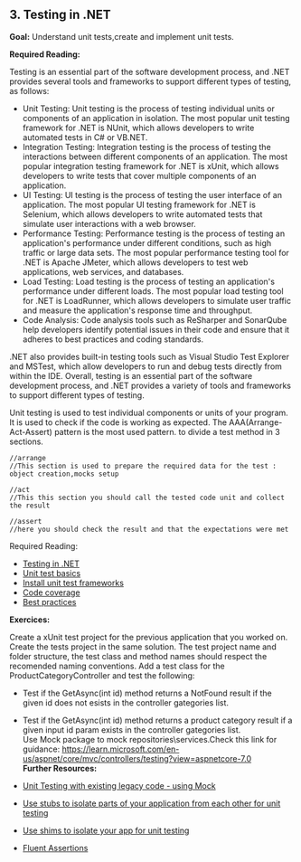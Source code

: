 ## 3. Testing in .NET

**Goal:** Understand unit tests,create and implement unit tests.
 
**Required Reading:**

Testing is an essential part of the software development process, and .NET provides several tools and frameworks to support different types of testing, as follows:
 - Unit Testing: Unit testing is the process of testing individual units or components of an application in isolation. The most popular unit testing framework for .NET is NUnit, which allows developers to write automated tests in C# or VB.NET.
 - Integration Testing: Integration testing is the process of testing the interactions between different components of an application. The most popular integration testing framework for .NET is xUnit, which allows developers to write tests that cover multiple components of an application.
- UI Testing: UI testing is the process of testing the user interface of an application. The most popular UI testing framework for .NET is Selenium, which allows developers to write automated tests that simulate user interactions with a web browser.
- Performance Testing: Performance testing is the process of testing an application's performance under different conditions, such as high traffic or large data sets. The most popular performance testing tool for .NET is Apache JMeter, which allows developers to test web applications, web services, and databases.
- Load Testing: Load testing is the process of testing an application's performance under different loads. The most popular load testing tool for .NET is LoadRunner, which allows developers to simulate user traffic and measure the application's response time and throughput.
 - Code Analysis: Code analysis tools such as ReSharper and SonarQube help developers identify potential issues in their code and ensure that it adheres to best practices and coding standards.

.NET also provides built-in testing tools such as Visual Studio Test Explorer and MSTest, which allow developers to run and debug tests directly from within the IDE. Overall, testing is an essential part of the software development process, and .NET provides a variety of tools and frameworks to support different types of testing.

Unit testing is used to test individual components or units of your program.
It is used to check if the code is working as expected.
The AAA(Arrange-Act-Assert) pattern is the most used pattern. to divide a test method in 3 sections.
 
 	//arrange  
 	//This section is used to prepare the required data for the test : object creation,mocks setup  

 	//act  
 	//This this section you should call the tested code unit and collect the result  

 	//assert  
 	//here you should check the result and that the expectations were met  

Required Reading: 
  - [Testing in .NET](https://learn.microsoft.com/en-us/dotnet/core/testing/)
  - [Unit test basics](https://learn.microsoft.com/en-us/visualstudio/test/unit-test-basics?view=vs-2022)
  - [Install unit test frameworks](https://learn.microsoft.com/en-us/visualstudio/test/install-third-party-unit-test-frameworks?view=vs-2022)
  - [Code coverage](https://learn.microsoft.com/en-us/visualstudio/test/using-code-coverage-to-determine-how-much-code-is-being-tested?view=vs-2022&tabs=csharp)
  - [Best practices](https://learn.microsoft.com/en-us/dotnet/core/testing/unit-testing-best-practices)

**Exercices:**

Create a xUnit test project for the previous application that you worked on.
Create the tests project in the same solution.
The test project name and folder structure, the test class and method names should respect the recomended naming conventions.
Add a test class for the ProductCategoryController and test the following:  
 - Test if the GetAsync(int id) method returns a NotFound result if the given id does not esists in the controller gategories list.  
 - Test if the GetAsync(int id) method returns a product category result if a given input id param exists in the controller gategories list.  
Use Mock package to mock repositories\services.Check this link for guidance: https://learn.microsoft.com/en-us/aspnet/core/mvc/controllers/testing?view=aspnetcore-7.0    
**Further Resources:**

 - [Unit Testing with existing legacy code - using Mock](https://learn.microsoft.com/en-us/shows/visual-studio-toolbox/unit-testing-existing-code)  
 - [Use stubs to isolate parts of your application from each other for unit testing](https://learn.microsoft.com/en-us/visualstudio/test/using-stubs-to-isolate-parts-of-your-application-from-each-other-for-unit-testing?view=vs-2022&tabs=csharp)    
 - [Use shims to isolate your app for unit testing](https://learn.microsoft.com/en-us/visualstudio/test/using-shims-to-isolate-your-application-from-other-assemblies-for-unit-testing?view=vs-2022&tabs=csharp)  
 - [Fluent  Assertions](https://www.youtube.com/watch?v=MJhQCMnRggs)    

